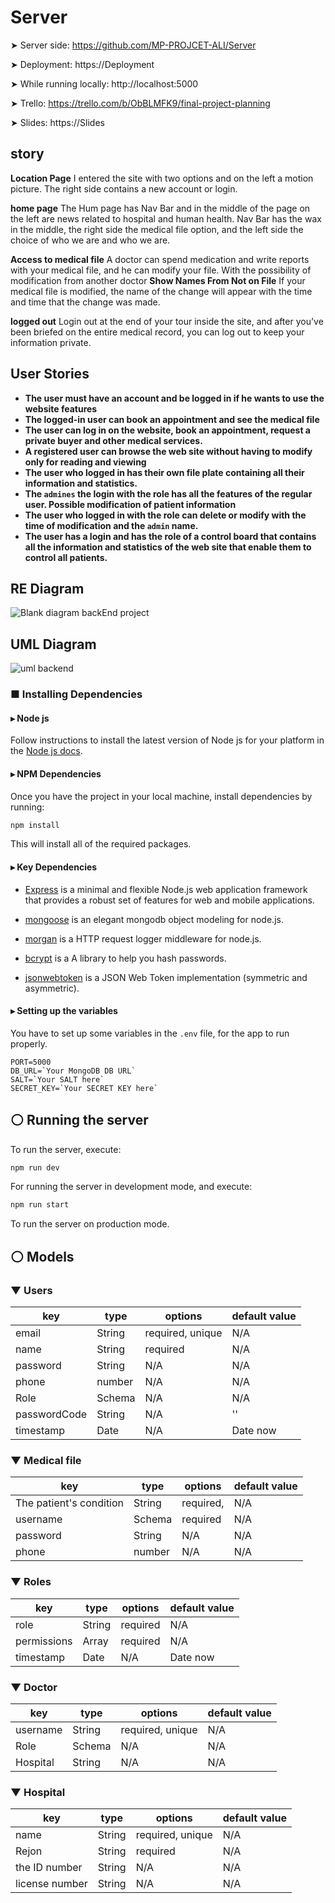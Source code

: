 # Server


➤ Server side: https://github.com/MP-PROJCET-ALI/Server

➤ Deployment: https://Deployment

➤ While running locally: http://localhost:5000

➤ Trello: https://trello.com/b/ObBLMFK9/final-project-planning

➤ Slides: https://Slides



## story

 **Location Page**
 I entered the site with two options and on the left a motion picture. The right side contains a new account or login.
 
 **home page**
 The Hum page has Nav Bar and in the middle of the page on the left are news related to hospital and human health.
Nav Bar has the wax in the middle, the right side the medical file option, and the left side the choice of who we are and who we are.

**Access to medical file**
A doctor can spend medication and write reports with your medical file, and he can modify your file. With the possibility of modification from another doctor
 **Show Names From Not on File**
 If your medical file is modified, the name of the change will appear with the time and time that the change was made.
 
 **logged out**
 Login out at the end of your tour inside the site, and after you've been briefed on the entire medical record, you can log out to keep your information private.
 
 
 ## User Stories
 
 - **The user must have an account and be logged in if he wants to use the website features**
 - **The logged-in user can book an appointment and see the medical file**
 - **The user can log in on the website, book an appointment, request a private buyer and other medical services.**
 - **A registered user can browse the web site without having to modify only for reading and viewing**
 - **The user who logged in has their own file plate containing all their information and statistics.**
 - **The  `admines` the login with the role has all the features of the regular user. Possible modification of patient information**
 - **The user who logged in with the role can delete or modify with the time of modification and the `admin` name.**
 - **The user has a login and has the role of a control board that contains all the information and statistics of the web site that enable them to control all    patients.**
 
 ## RE Diagram
 
 ![Blank diagram backEnd project](https://user-images.githubusercontent.com/92247967/146677427-60e1ad46-9b5a-4c0d-93ea-f92ce133243a.png)
 
  ## UML Diagram
  
  
![uml backend](https://user-images.githubusercontent.com/92247967/146677451-e97a8a2f-4f45-49e1-8c8a-cbd5402728b4.png)

### ■ Installing Dependencies

#### ▸ Node js

Follow instructions to install the latest version of Node js for your platform in the [Node js docs](https://nodejs.org/en/).

#### ▸ NPM Dependencies

Once you have the project in your local machine, install dependencies by running:

```bash
npm install
```

This will install all of the required packages.

#### ▸ Key Dependencies

- [Express](https://expressjs.com/) is a minimal and flexible Node.js web application framework that provides a robust set of features for web and mobile applications.

- [mongoose](https://mongoosejs.com/) is an elegant mongodb object modeling for node.js.

- [morgan](https://www.npmjs.com/package/morgan) is a HTTP request logger middleware for node.js.

- [bcrypt](https://www.npmjs.com/package/bcrypt) is a A library to help you hash passwords.

- [jsonwebtoken](https://www.npmjs.com/package/jsonwebtoken) is a JSON Web Token implementation (symmetric and asymmetric).

#### ▸ Setting up the variables

You have to set up some variables in the `.env` file, for the app to run properly.

```
PORT=5000
DB_URL=`Your MongoDB DB URL`
SALT=`Your SALT here`
SECRET_KEY=`Your SECRET KEY here`
```

## ⚪ Running the server

To run the server, execute:

```bash
npm run dev
```

For running the server in development mode, and execute:

```bash
npm run start
```

To run the server on production mode.
 
 ## ⚪ Models

### ▼ Users

| key          | type                | options          | default value    |
| ------------ | ------------------- | ---------------- | ---------------- |
| email        | String              | required, unique | N/A              |
| name         | String              | required         | N/A              |
| password     | String              | N/A              | N/A              |
| phone       | number              | N/A              | N/A |
| Role       | Schema <Roles>             | N/A              | N/A              |
| passwordCode | String              | N/A              | ''               |
| timestamp    | Date                | N/A              | Date now         |
 
 
  ### ▼ Medical file

| key          | type                | options          | default value    |
| ------------ | ------------------- | ---------------- | ---------------- |
| The patient's condition        | String              | required,  | N/A              |
| username         | Schema <User>              | required         | N/A              |
| password     | String              | N/A              | N/A              |
| phone       | number              | N/A              | N/A |


 
 
 ### ▼ Roles

| key         | type   | options  | default value |
| ----------- | ------ | -------- | ------------- |
| role        | String | required | N/A           |
| permissions | Array  | required | N/A           |
| timestamp   | Date   | N/A      | Date now      |

 
 ### ▼ Doctor

| key          | type                | options          | default value    |
| ------------ | ------------------- | ---------------- | ---------------- |
| username        | String              | required, unique | N/A              |
| Role         | Schema <Roles>               | N/A         | N/A              |
| Hospital     | String              | N/A              | N/A              |


 ### ▼ Hospital

| key          | type                | options          | default value    |
| ------------ | ------------------- | ---------------- | ---------------- |
| name        | String              | required, unique | N/A              |
| Rejon         | String              | required         | N/A              |
| the ID number     | String              | N/A              | N/A              |
 | license number     | String              | N/A              | N/A              |

 
 
